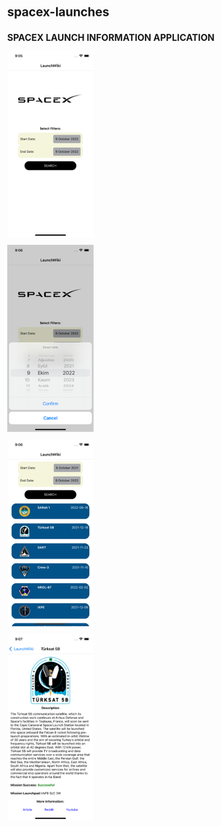 # spacex-launches


<h2>SPACEX LAUNCH INFORMATION APPLICATION</h2>

<p align="float-left">
  <img src="https://github.com/erkutr-prog/spacex-launches/blob/main/src/assets/screenshots/MainPage.png" width="200" title="hover text">
  </p>
  <p align="float-left">
  <img src="https://github.com/erkutr-prog/spacex-launches/blob/main/src/assets/screenshots/DatePick.png" width="200" title="hover text">
  </p>
  <p align="float-left">
  <img src="https://github.com/erkutr-prog/spacex-launches/blob/main/src/assets/screenshots/ListPage.png" width="200" title="hover text">
  </p>
  <p align="float-left">
  <img src="https://github.com/erkutr-prog/spacex-launches/blob/main/src/assets/screenshots/DetailsPage.png" width="200" title="hover text">
</p>
